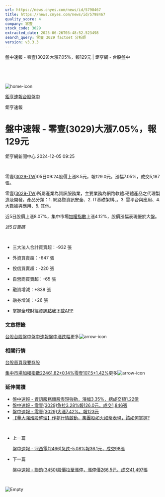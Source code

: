 ```yaml
---
url: https://news.cnyes.com/news/id/5798467
title: https://news.cnyes.com/news/id/5798467
quality_score: 4
company: 零壹
stock_code: 3029
extracted_date: 2025-06-26T03:48:52.523498
search_query: 零壹 3029 factset 分析師
version: v3.3.3
---
```


盤中速報 - 零壹(3029)大漲7.05%，報129元 | 鉅亨網 - 台股盤中

‌

‌

![home-icon](/assets/icons/breadCrumb/symbol-icon-home.svg)

[鉅亨速報](/news/cat/anue_live)[台股盤中](/news/cat/tw_live)

鉅亨速報

# 盤中速報 - 零壹(3029)大漲7.05%，報129元

鉅亨網新聞中心 2024-12-05 09:25

‌

零壹([3029-TW](https://www.cnyes.com/twstock/3029))05日09:24股價上漲8.5元，報129.0元，漲幅7.05%，成交5,187張。

零壹([3029-TW](https://www.cnyes.com/twstock/3029))所屬產業為資訊服務業，主要業務為網路軟體.硬體產品之代理製造及開發。產品分類：1. 網路暨資訊安全、2. IT基礎架構、。3. 雲平台與應用、4. 大數據與應用、5. 其他。

近5日股價上漲8.07%，集中市場[加權指數](https://invest.cnyes.com/index/TWS/TSE01)上漲4.12%，股價漲幅表現優於大盤。

*近5日籌碼*

‌

* 三大法人合計買賣超：-932 張
* 外資買賣超：-647 張
* 投信買賣超：-220 張
* 自營商買賣超：-65 張
* 融資增減：+838 張
* 融券增減：+26 張

* 掌握全球財經資訊[點我下載APP](http://www.cnyes.com/app/?utm_source=mweb&utm_medium=HamMenuBanner&utm_campaign=fixed&utm_content=entr)

### 文章標籤

[台股](https://news.cnyes.com/tag/台股 "台股")[台股盤中](https://news.cnyes.com/tag/台股盤中 "台股盤中")[盤中速報](https://news.cnyes.com/tag/盤中速報 "盤中速報")[盤中漲跌幅](https://news.cnyes.com/tag/盤中漲跌幅 "盤中漲跌幅")更多![arrow-icon](/assets/icons/arrows/arrow-down.svg)

### 相關行情

[台股首頁](https://www.cnyes.com/twstock)[我要存股](https://supr.link/8OHaU)

[集中市場加權指數22461.82+0.14%](https://invest.cnyes.com/index/TWS/TSE01)[零壹107.5+1.42%](https://www.cnyes.com/twstock/3029)更多![arrow-icon](/assets/icons/arrows/arrow-down.svg)

### 延伸閱讀

* [盤中速報 - 資訊服務類股表現強勁，漲幅3.35%，總成交額1.22億](/news/id/5798454)
* [盤中速報 - 零壹(3029)急拉3.28%報126.0元，成交1,846張](/news/id/5798437)
* [盤中速報 - 零壹(3029)大漲7.42%，報123元](/news/id/5794993)
* [【量大強漲股整理】作夢行情啟動，集團股如火如荼表現，該如何掌握?](/news/id/5789346)

‌

* 上一篇

  [盤中速報 - 冠西電(2466)急跌-5.08%報36.1元，成交98張](/news/id/5798654)
* 下一篇

  [盤中速報 - 聯鈞(3450)股價拉至漲停，漲停價266.5元，成交41,497張](/news/id/5797712)

‌

![Empty](/assets/icons/skeleton/empty-image.svg)

‌